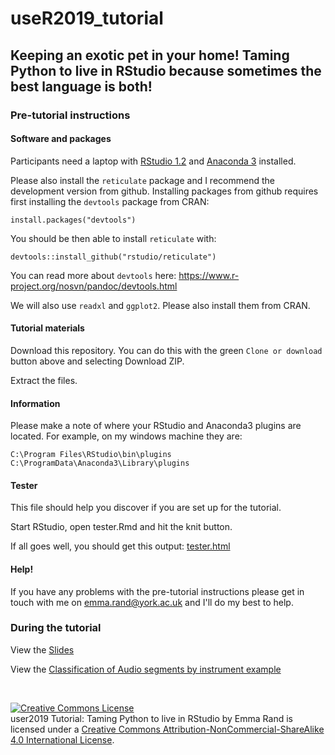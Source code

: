 # useR2019_tutorial

## Keeping an exotic pet in your home! Taming Python to live in RStudio because sometimes the best language is both!

### Pre-tutorial instructions

#### Software and packages

Participants need a laptop with [RStudio 1.2](https://www.rstudio.com/products/rstudio/) and [Anaconda 3](https://www.anaconda.com/distribution/) installed. 

Please also install the `reticulate` package and I recommend the development version from github. Installing packages from github requires first installing the `devtools` package from CRAN:

`install.packages("devtools")`

You should be then able to install `reticulate` with:

`devtools::install_github("rstudio/reticulate")`

You can read more about `devtools` here: https://www.r-project.org/nosvn/pandoc/devtools.html

We will also use `readxl` and `ggplot2`. Please also install them from CRAN.


#### Tutorial materials
Download this repository. You can do this with the green `Clone or download` button above and selecting Download ZIP.

Extract the files.

#### Information
Please make a note of where your RStudio and Anaconda3 plugins are located. For example, on my windows machine they are:

`C:\Program Files\RStudio\bin\plugins`  
`C:\ProgramData\Anaconda3\Library\plugins`

#### Tester
This file should help you discover if you are set up for the tutorial.

Start RStudio, open tester.Rmd and hit the knit button. 

If all goes well, you should get this output: [tester.html](tester.html)

#### Help!
If you have any problems with the pre-tutorial instructions please get in touch with me on emma.rand@york.ac.uk and I'll do my best to help.


### During the tutorial

View the [Slides](https://3mmarand.github.io/useR2019_tutorial/#1)

View the [Classification of Audio segments by instrument example](https://3mmarand.github.io/useR2019_tutorial/music_ml/Classifiying_music.html)

<br>

<a rel="license" href="http://creativecommons.org/licenses/by-nc-sa/4.0/"><img alt="Creative Commons License" style="border-width:0" src="https://i.creativecommons.org/l/by-nc-sa/4.0/88x31.png" /></a><br /><span xmlns:dct="http://purl.org/dc/terms/" property="dct:title">user2019 Tutorial: Taming Python to live in RStudio</span> by <span xmlns:cc="http://creativecommons.org/ns#" property="cc:attributionName">Emma Rand</span> is licensed under a <a rel="license" href="http://creativecommons.org/licenses/by-nc-sa/4.0/">Creative Commons Attribution-NonCommercial-ShareAlike 4.0 International License</a>.


